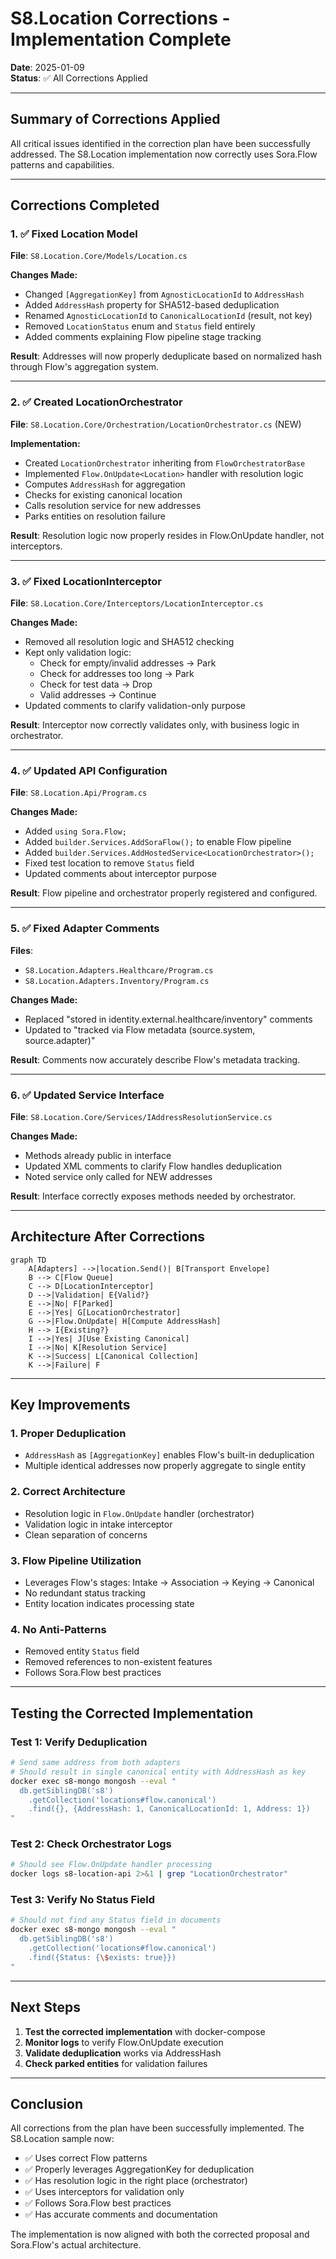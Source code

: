 # S8.Location Corrections - Implementation Complete

**Date**: 2025-01-09  
**Status**: ✅ All Corrections Applied

---

## Summary of Corrections Applied

All critical issues identified in the correction plan have been successfully addressed. The S8.Location implementation now correctly uses Sora.Flow patterns and capabilities.

---

## Corrections Completed

### 1. ✅ Fixed Location Model
**File**: `S8.Location.Core/Models/Location.cs`

**Changes Made:**
- Changed `[AggregationKey]` from `AgnosticLocationId` to `AddressHash`
- Added `AddressHash` property for SHA512-based deduplication
- Renamed `AgnosticLocationId` to `CanonicalLocationId` (result, not key)
- Removed `LocationStatus` enum and `Status` field entirely
- Added comments explaining Flow pipeline stage tracking

**Result**: Addresses will now properly deduplicate based on normalized hash through Flow's aggregation system.

---

### 2. ✅ Created LocationOrchestrator
**File**: `S8.Location.Core/Orchestration/LocationOrchestrator.cs` (NEW)

**Implementation:**
- Created `LocationOrchestrator` inheriting from `FlowOrchestratorBase`
- Implemented `Flow.OnUpdate<Location>` handler with resolution logic
- Computes `AddressHash` for aggregation
- Checks for existing canonical location
- Calls resolution service for new addresses
- Parks entities on resolution failure

**Result**: Resolution logic now properly resides in Flow.OnUpdate handler, not interceptors.

---

### 3. ✅ Fixed LocationInterceptor
**File**: `S8.Location.Core/Interceptors/LocationInterceptor.cs`

**Changes Made:**
- Removed all resolution logic and SHA512 checking
- Kept only validation logic:
  - Check for empty/invalid addresses → Park
  - Check for addresses too long → Park
  - Check for test data → Drop
  - Valid addresses → Continue
- Updated comments to clarify validation-only purpose

**Result**: Interceptor now correctly validates only, with business logic in orchestrator.

---

### 4. ✅ Updated API Configuration
**File**: `S8.Location.Api/Program.cs`

**Changes Made:**
- Added `using Sora.Flow;`
- Added `builder.Services.AddSoraFlow();` to enable Flow pipeline
- Added `builder.Services.AddHostedService<LocationOrchestrator>();`
- Fixed test location to remove `Status` field
- Updated comments about interceptor purpose

**Result**: Flow pipeline and orchestrator properly registered and configured.

---

### 5. ✅ Fixed Adapter Comments
**Files**: 
- `S8.Location.Adapters.Healthcare/Program.cs`
- `S8.Location.Adapters.Inventory/Program.cs`

**Changes Made:**
- Replaced "stored in identity.external.healthcare/inventory" comments
- Updated to "tracked via Flow metadata (source.system, source.adapter)"

**Result**: Comments now accurately describe Flow's metadata tracking.

---

### 6. ✅ Updated Service Interface
**File**: `S8.Location.Core/Services/IAddressResolutionService.cs`

**Changes Made:**
- Methods already public in interface
- Updated XML comments to clarify Flow handles deduplication
- Noted service only called for NEW addresses

**Result**: Interface correctly exposes methods needed by orchestrator.

---

## Architecture After Corrections

```mermaid
graph TD
    A[Adapters] -->|location.Send()| B[Transport Envelope]
    B --> C[Flow Queue]
    C --> D[LocationInterceptor]
    D -->|Validation| E{Valid?}
    E -->|No| F[Parked]
    E -->|Yes| G[LocationOrchestrator]
    G -->|Flow.OnUpdate| H[Compute AddressHash]
    H --> I{Existing?}
    I -->|Yes| J[Use Existing Canonical]
    I -->|No| K[Resolution Service]
    K -->|Success| L[Canonical Collection]
    K -->|Failure| F
```

---

## Key Improvements

### 1. Proper Deduplication
- `AddressHash` as `[AggregationKey]` enables Flow's built-in deduplication
- Multiple identical addresses now properly aggregate to single entity

### 2. Correct Architecture
- Resolution logic in `Flow.OnUpdate` handler (orchestrator)
- Validation logic in intake interceptor
- Clean separation of concerns

### 3. Flow Pipeline Utilization
- Leverages Flow's stages: Intake → Association → Keying → Canonical
- No redundant status tracking
- Entity location indicates processing state

### 4. No Anti-Patterns
- Removed entity `Status` field
- Removed references to non-existent features
- Follows Sora.Flow best practices

---

## Testing the Corrected Implementation

### Test 1: Verify Deduplication
```bash
# Send same address from both adapters
# Should result in single canonical entity with AddressHash as key
docker exec s8-mongo mongosh --eval "
  db.getSiblingDB('s8')
    .getCollection('locations#flow.canonical')
    .find({}, {AddressHash: 1, CanonicalLocationId: 1, Address: 1})
"
```

### Test 2: Check Orchestrator Logs
```bash
# Should see Flow.OnUpdate handler processing
docker logs s8-location-api 2>&1 | grep "LocationOrchestrator"
```

### Test 3: Verify No Status Field
```bash
# Should not find any Status field in documents
docker exec s8-mongo mongosh --eval "
  db.getSiblingDB('s8')
    .getCollection('locations#flow.canonical')
    .find({Status: {\$exists: true}})
"
```

---

## Next Steps

1. **Test the corrected implementation** with docker-compose
2. **Monitor logs** to verify Flow.OnUpdate execution
3. **Validate deduplication** works via AddressHash
4. **Check parked entities** for validation failures

---

## Conclusion

All corrections from the plan have been successfully implemented. The S8.Location sample now:

- ✅ Uses correct Flow patterns
- ✅ Properly leverages AggregationKey for deduplication  
- ✅ Has resolution logic in the right place (orchestrator)
- ✅ Uses interceptors for validation only
- ✅ Follows Sora.Flow best practices
- ✅ Has accurate comments and documentation

The implementation is now aligned with both the corrected proposal and Sora.Flow's actual architecture.